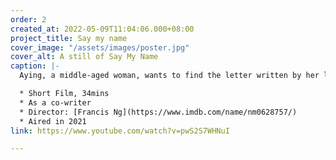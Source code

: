 ```yaml
---
order: 2
created_at: 2022-05-09T11:04:06.000+08:00
project_title: Say my name
cover_image: "/assets/images/poster.jpg"
cover_alt: A still of Say My Name
caption: |-
  Aying, a middle-aged woman, wants to find the letter written by her lover, but she can't recall who he is or tells the name of the lover since she has AD.

  * Short Film, 34mins
  * As a co-writer
  * Director: [Francis Ng](https://www.imdb.com/name/nm0628757/)
  * Aired in 2021
link: https://www.youtube.com/watch?v=pwS2S7WHNuI

---
```

